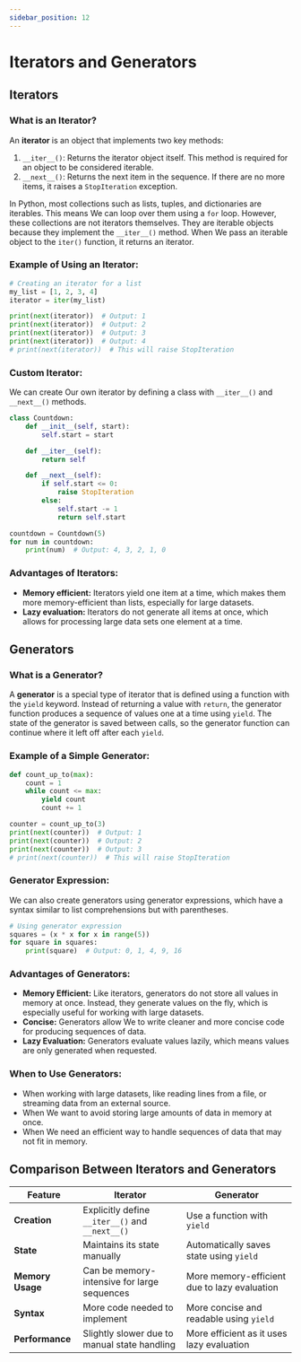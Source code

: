 ```yaml
---
sidebar_position: 12
---
```


# Iterators and Generators

## Iterators

### What is an Iterator?

An **iterator** is an object that implements two key methods:

1.  `__iter__()`: Returns the iterator object itself. This method is required for an object to be considered iterable.
2.  `__next__()`: Returns the next item in the sequence. If there are no more items, it raises a `StopIteration` exception.

In Python, most collections such as lists, tuples, and dictionaries are iterables. This means We can loop over them using a `for` loop. However, these collections are not iterators themselves. They are iterable objects because they implement the `__iter__()` method. When We pass an iterable object to the `iter()` function, it returns an iterator.

### Example of Using an Iterator:

```python
# Creating an iterator for a list
my_list = [1, 2, 3, 4]
iterator = iter(my_list)

print(next(iterator))  # Output: 1
print(next(iterator))  # Output: 2
print(next(iterator))  # Output: 3
print(next(iterator))  # Output: 4
# print(next(iterator))  # This will raise StopIteration
```

### Custom Iterator:

We can create Our own iterator by defining a class with `__iter__()` and `__next__()` methods.

```python
class Countdown:
    def __init__(self, start):
        self.start = start

    def __iter__(self):
        return self

    def __next__(self):
        if self.start <= 0:
            raise StopIteration
        else:
            self.start -= 1
            return self.start

countdown = Countdown(5)
for num in countdown:
    print(num)  # Output: 4, 3, 2, 1, 0
```

### Advantages of Iterators:

- **Memory efficient:** Iterators yield one item at a time, which makes them more memory-efficient than lists, especially for large datasets.
- **Lazy evaluation:** Iterators do not generate all items at once, which allows for processing large data sets one element at a time.

## Generators

### What is a Generator?

A **generator** is a special type of iterator that is defined using a function with the `yield` keyword. Instead of returning a value with `return`, the generator function produces a sequence of values one at a time using `yield`. The state of the generator is saved between calls, so the generator function can continue where it left off after each `yield`.

### Example of a Simple Generator:

```python
def count_up_to(max):
    count = 1
    while count <= max:
        yield count
        count += 1

counter = count_up_to(3)
print(next(counter))  # Output: 1
print(next(counter))  # Output: 2
print(next(counter))  # Output: 3
# print(next(counter))  # This will raise StopIteration
```

### Generator Expression:

We can also create generators using generator expressions, which have a syntax similar to list comprehensions but with parentheses.

```python
# Using generator expression
squares = (x * x for x in range(5))
for square in squares:
    print(square)  # Output: 0, 1, 4, 9, 16
```

### Advantages of Generators:

- **Memory Efficient:** Like iterators, generators do not store all values in memory at once. Instead, they generate values on the fly, which is especially useful for working with large datasets.
- **Concise:** Generators allow We to write cleaner and more concise code for producing sequences of data.
- **Lazy Evaluation:** Generators evaluate values lazily, which means values are only generated when requested.

### When to Use Generators:

- When working with large datasets, like reading lines from a file, or streaming data from an external source.
- When We want to avoid storing large amounts of data in memory at once.
- When We need an efficient way to handle sequences of data that may not fit in memory.

## Comparison Between Iterators and Generators

| Feature          | Iterator                                        | Generator                                    |
| ---------------- | ----------------------------------------------- | -------------------------------------------- |
| **Creation**     | Explicitly define `__iter__()` and `__next__()` | Use a function with `yield`                  |
| **State**        | Maintains its state manually                    | Automatically saves state using `yield`      |
| **Memory Usage** | Can be memory-intensive for large sequences     | More memory-efficient due to lazy evaluation |
| **Syntax**       | More code needed to implement                   | More concise and readable using `yield`      |
| **Performance**  | Slightly slower due to manual state handling    | More efficient as it uses lazy evaluation    |
